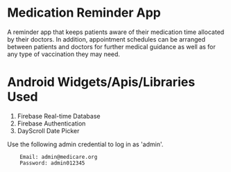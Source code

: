 Medication Reminder App
=======================

A reminder app that keeps patients aware of their medication time allocated by their doctors. In addition, appointment schedules can be arranged between patients and doctors for further medical guidance as well as for any type of vaccination they may need.

Android Widgets/Apis/Libraries Used
===================================

1) Firebase Real-time Database
2) Firebase Authentication
3) DayScroll Date Picker

Use the following admin credential to log in as 'admin'.

        Email: admin@medicare.org
        Password: admin012345
